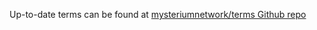Up-to-date terms can be found at [mysteriumnetwork/terms Github repo](https://github.com/mysteriumnetwork/terms/tree/master/documents)
